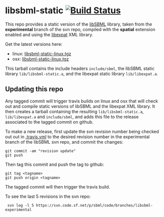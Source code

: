# libsbml-static [![Build Status](https://travis-ci.org/lkeegan/libsbml-static.svg?branch=master)](https://travis-ci.org/lkeegan/libsbml-static)
This repo provides a static version of the [libSBML](http://sbml.org/SBML_Projects/libSBML) library, taken from the **experimental** branch of the svn repo, compiled with the **spatial** extension enabled and using the [libexpat](https://libexpat.github.io/) XML library.

Get the latest versions here:

  - linux: [libsbml-static-linux.tgz](https://github.com/lkeegan/libsbml-static/releases/latest/download/libsbml-static-linux.tgz)
  - osx: [libsbml-static-linux.tgz](https://github.com/lkeegan/libsbml-static/releases/latest/download/libsbml-static-osx.tgz)

This tarball contains the include headers `include/sbml`, the libSBML static library `lib/libsbml-static.a`, and the libexpat static library `lib/libexpat.a`.

## Updating this repo
Any tagged commit will trigger travis builds on linux and osx that will check out and compile static versions of libSBML and the libexpat XML library. It then creates a tarball containing the resulting `lib/libsbml-static.a`, `lib/libexpat.a` and `include/sbml`, and adds this file to the release associated to the tagged commit on github.

To make a new release, first update the svn revision number being checked out out in [.travis.yml](https://github.com/lkeegan/libsbml-static/blob/master/.travis.yml#L19) to the desired revision number in the experimental branch of the libSBML svn repo, and commit the changes:

```
git commit -am "revision update"
git push
```

Then tag this commit and push the tag to github:
```
git tag <tagname>
git push origin <tagname>
```
The tagged commit will then trigger the travis build.

To see the last 5 revisions in the svn repo:
```
 svn log -l 5 https://svn.code.sf.net/p/sbml/code/branches/libsbml-experimental
```
